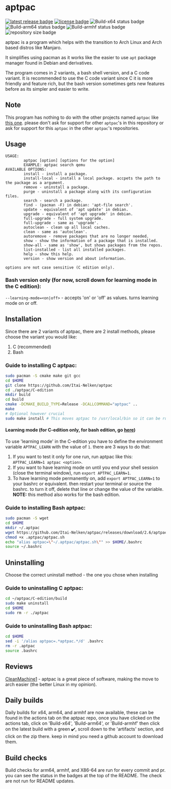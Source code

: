 # aptpac

[![latest release badge](https://img.shields.io/github/v/release/Itai-Nelken/aptpac?include_prereleases&style=flat-square)](https://github.com/Itai-Nelken/aptpac/releases/latest) [![license badge](https://img.shields.io/github/license/Itai-Nelken/aptpac?style=flat-square)](https://github.com/Itai-Nelken/aptpac/blob/main/LICENSE) ![Build-x64 status badge](https://img.shields.io/github/workflow/status/Itai-Nelken/aptpac/Build-x64?label=Build%20x64&style=flat-square) ![Build-arm64 status badge](https://img.shields.io/github/workflow/status/Itai-Nelken/aptpac/Build-arm64?label=Build%20arm64&style=flat-square) ![Build-armhf status badge](https://img.shields.io/github/workflow/status/Itai-Nelken/aptpac/Build-armhf?label=Build%20armhf&style=flat-square) ![repository size badge](https://img.shields.io/github/repo-size/Itai-Nelken/aptpac?style=flat-square)


aptpac is a program which helps with the transition to Arch Linux and Arch based distros like Manjaro.

It simplifies using pacman as it works like the easier to use `apt` package manager found in Debian and derivatives.

The program comes in 2 variants, a bash shell version, and a C code variant.
It is recommended to use the C code variant since C it is more friendly and feature rich, but the bash version sometimes gets new features before as its simpler and easier to write.

## Note
This program has nothing to do with the other projects named `aptpac` like [this one](https://github.com/FascodeNet/aptpac). please don't ask for support for other `aptpac`'s in this repository or ask for support for this `aptpac` in the other `aptpac`'s repositories.

## Usage

```
USAGE:
        aptpac [option] [options for the option]
        EXAMPLE: aptpac search qemu
AVAILABLE OPTIONS:
        install - install a package.
        install-local - install a local package. accpets the path to the package as a argument.
        remove - uninstall a package.
        purge - uninstall a package along with its configuration files.
        search - search a package.
        find - (pacman -F) in debian: 'apt-file search'.
        update - equivalent of 'apt update' in debian.
        upgrade - equivalent of 'apt upgrade' in debian.
        full-upgrade - full system upgrade.
        full-upgrade - same as 'upgrade'.
        autoclean - clean up all local caches.
        clean - same as 'autoclean'.
        autoremove - remove packages that are no longer needed.
        show - show the information of a package that is installed.
        show-all - same as 'show', but shows packages from the repos.
        list-installed - list all installed packages.
        help - show this help.
        version - show version and about information.

options are not case sensitive (C edition only).
```
### Bash version only (for now, scroll down for learning mode in the C edition):
`--learning-mode=<on|off>` - accepts 'on' or 'off' as values. turns learning mode on or off.


## Installation

Since there are 2 variants of aptpac, there are 2 install methods, please choose the variant you would like:

1) C (recommended)<br>
2) Bash

### Guide to installing C aptpac:

``` bash
sudo pacman -S cmake make git gcc
cd $HOME
git clone https://github.com/Itai-Nelken/aptpac
cd ./aptpac/C-edition
mkdir build
cd build 
cmake -DCMAKE_BUILD_TYPE=Release -DCALLCOMMAND="aptpac" ..
make
# Optional however crucial
sudo make install # This moves aptpac to /usr/local/bin so it can be run easily
```
#### Learning mode (for C-edition only, for bash edition, go [here](https://github.com/Itai-Nelken/aptpac#bash-version-only-for-now))
To use 'learning mode' in the C-edition you have to define the environment variable `APTPAC_LEARN` with the value of `1`. there are 3 ways to do that:
1) If you want to test it only for one run, run aptpac like this: `APTPAC_LEARN=1 aptpac <option>`.
2) If you want to have learning mode on until you end your shell session (close the terminal window), run `export APTPAC_LEARN=1`.
3) To have learning mode permanently on, add `export APTPAC_LEARN=1` to your bashrc or equivalent. then restart your terminal or source the bashrc.
to turn it off, delete that line or change the value of the variable.
**NOTE:** this method also works for the bash edition.

### Guide to installing Bash aptpac:

``` bash
sudo pacman -S wget
cd $HOME
mkdir ~/.aptpac
wget https://github.com/Itai-Nelken/aptpac/releases/download/2.6/aptpac.sh -O ~/.aptpac/aptpac.sh
chmod +x .aptpac/aptpac.sh
echo "alias aptpac=\"~/.aptpac/aptpac.sh\"" >> $HOME/.bashrc
source ~/.bashrc
```

## Uninstalling

Choose the correct uninstall method - the one you chose when installing

### Guide to uninstalling C aptpac:

``` bash
cd ~/aptpac/C-edition/build
sudo make uninstall
cd $HOME
sudo rm -r ./aptpac
```

### Guide to uninstalling Bash aptpac:

``` bash
cd $HOME
sed -i '/alias aptpac=.*aptpac.*/d' .bashrc
rm -r .aptpac
source .bashrc
```

## Reviews

<a href="https://github.com/CleanMachine1" target="_blank">CleanMachine1</a> - aptpac is a great piece of software, making the move to arch easier (the better Linux in my opinion).

## Daily builds

Daily builds for x64, arm64, and armhf are now available, these can be found in the actions tab on the aptpac repo, once you have clicked on the actions tab, click on 'Build-x64', 'Build-arm64', or 'Build-armhf' then
click on the latest build with a green ✔️, scroll down to the 'artifacts' section, and click on the zip there.
keep in mind you need a github account to download them.

## Build checks

Build checks for arm64, armhf, and X86-64 are run for every commit and pr. you can see the status in the badges at the top of the README.
The check are not run for README updates.

